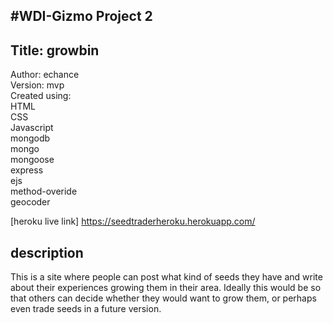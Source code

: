 #WDI-Gizmo Project 2
---
Title: growbin
---
Author: echance <br>
Version: mvp <br>
Created using: <br>
HTML <br>
CSS <br>
Javascript <br>
mongodb <br>
mongo <br>
mongoose <br>
express <br>
ejs <br>
method-overide <br>
geocoder <br>

[heroku live link] https://seedtraderheroku.herokuapp.com/

## description

This is a site where people can post what kind of seeds they have and write about their
experiences growing them in their area.  Ideally this would be so that others can decide
whether they would want to grow them, or perhaps even trade seeds in a future version.

